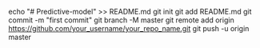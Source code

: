 echo "# Predictive-model" >> README.md
git init
git add README.md
git commit -m "first commit"
git branch -M master
git remote add origin https://github.com/your_username/your_repo_name.git
git push -u origin master
